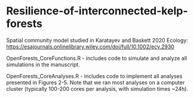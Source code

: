 # Resilience-of-interconnected-kelp-forests
Spatial community model studied in Karatayev and Baskett 2020 Ecology: https://esajournals.onlinelibrary.wiley.com/doi/full/10.1002/ecy.2930

OpenForests_CoreFunctions.R - includes code to simulate and analyze all simulations in the manuscript. 

OpenForests_CoreAnalyses.R - includes code to implement all analyses presented in Figures 2-5. Note that we ran most analyses on a computer cluster (typically 100-200 cores per analysis, with simulation times ~24h).
